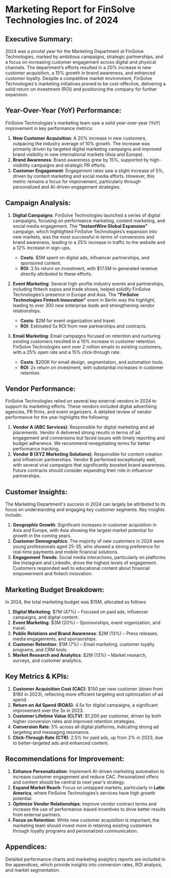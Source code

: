 # Marketing Report for FinSolve Technologies Inc. of 2024

Executive Summary:
-------------------------------------------
2024 was a pivotal year for the Marketing Department at FinSolve Technologies, marked by ambitious campaigns, strategic partnerships, and a focus on increasing customer engagement across digital and physical channels. The department’s efforts resulted in a 20% increase in new customer acquisition, a 15% growth in brand awareness, and enhanced customer loyalty. Despite a competitive market environment, FinSolve Technologies's marketing initiatives proved to be cost-effective, delivering a solid return on investment (ROI) and positioning the company for further expansion.

Year-Over-Year (YoY) Performance:
-------------------------------------------
FinSolve Technologies's marketing team saw a solid year-over-year (YoY) improvement in key performance metrics:
1. **New Customer Acquisition**: A 20% increase in new customers, outpacing the industry average of 10% growth. The increase was primarily driven by targeted digital marketing campaigns and improved brand visibility in new international markets (Asia and Europe).
2. **Brand Awareness**: Brand awareness grew by 15%, supported by high-visibility campaigns and strategic PR efforts.
3. **Customer Engagement**: Engagement rates saw a slight increase of 5%, driven by content marketing and social media efforts. However, this metric remains a focus for improvement, particularly through personalized and AI-driven engagement strategies.

Campaign Analysis:
-------------------------------------------
1. **Digital Campaigns**: FinSolve Technologies launched a series of digital campaigns, focusing on performance marketing, content marketing, and social media engagement. The **"InstantWire Global Expansion"** campaign, which highlighted FinSolve Technologies’s expansion into new markets, was the most successful in terms of conversions and brand awareness, leading to a 25% increase in traffic to the website and a 12% increase in sign-ups.
   - **Costs**: $5M spent on digital ads, influencer partnerships, and sponsored content.
   - **ROI**: 3.5x return on investment, with $17.5M in generated revenue directly attributed to these efforts.

2. **Event Marketing**: Several high-profile industry events and partnerships, including fintech expos and trade shows, helped solidify FinSolve Technologies’s presence in Europe and Asia. The **"FinSolve Technologies Fintech Innovation"** event in Berlin was the highlight, leading to over 300 new enterprise leads and strengthening vendor relationships.
   - **Costs**: $2M for event organization and travel.
   - **ROI**: Estimated 5x ROI from new partnerships and contracts.

3. **Email Marketing**: Email campaigns focused on retention and nurturing existing customers resulted in a 10% increase in customer retention. FinSolve Technologies sent over 2 million emails to existing customers, with a 25% open rate and a 15% click-through rate.
   - **Costs**: $200K for email design, segmentation, and automation tools.
   - **ROI**: 2x return on investment, with substantial increases in customer retention.

Vendor Performance:
-------------------------------------------
FinSolve Technologies relied on several key external vendors in 2024 to support its marketing efforts. These vendors included digital advertising agencies, PR firms, and event organizers. A detailed review of vendor performance for the year highlights the following:

1. **Vendor A (ABC Services)**: Responsible for digital marketing and ad placements. Vendor A delivered strong results in terms of ad engagement and conversions but faced issues with timely reporting and budget adherence. We recommend renegotiating terms for better performance tracking.
2. **Vendor B (XYZ Marketing Solutions)**: Responsible for content creation and influencer partnerships. Vendor B performed exceptionally well, with several viral campaigns that significantly boosted brand awareness. Future contracts should consider expanding their role in influencer partnerships.

Customer Insights:
-------------------------------------------
The Marketing Department's success in 2024 can largely be attributed to its focus on understanding and engaging key customer segments. Key insights include:

1. **Geographic Growth**: Significant increases in customer acquisition in Asia and Europe, with Asia showing the largest market potential for growth in the coming years.
2. **Customer Demographics**: The majority of new customers in 2024 were young professionals aged 25-35, who showed a strong preference for real-time payments and mobile financial solutions.
3. **Engagement Trends**: Social media interactions, particularly on platforms like Instagram and LinkedIn, drove the highest levels of engagement. Customers responded well to educational content about financial empowerment and fintech innovation.

Marketing Budget Breakdown:
-------------------------------------------
In 2024, the total marketing budget was $15M, allocated as follows:

1. **Digital Marketing**: $7M (47%) – Focused on paid ads, influencer campaigns, and digital content.
2. **Event Marketing**: $3M (20%) – Sponsorships, event organization, and travel.
3. **Public Relations and Brand Awareness**: $2M (13%) – Press releases, media engagements, and sponsorships.
4. **Customer Retention**: $1M (7%) – Email marketing, customer loyalty programs, and CRM tools.
5. **Market Research and Analytics**: $2M (13%) – Market research, surveys, and customer analytics.

Key Metrics & KPIs:
-------------------------------------------
1. **Customer Acquisition Cost (CAC)**: $150 per new customer (down from $180 in 2023), reflecting more efficient targeting and optimization of ad spend.
2. **Return on Ad Spend (ROAS)**: 4.5x for digital campaigns, a significant improvement over the 3x in 2023.
3. **Customer Lifetime Value (CLTV)**: $1,200 per customer, driven by both higher conversion rates and improved retention strategies.
4. **Conversion Rate**: 5% across all digital platforms, indicating strong ad targeting and messaging resonance.
5. **Click-Through Rate (CTR)**: 2.5% for paid ads, up from 2% in 2023, due to better-targeted ads and enhanced content.

Recommendations for Improvement:
-------------------------------------------
1. **Enhance Personalization**: Implement AI-driven marketing automation to increase customer engagement and reduce CAC. Personalized offers and content should be central to next year's strategy.
2. **Expand Market Reach**: Focus on untapped markets, particularly in **Latin America**, where FinSolve Technologies’s services have high growth potential.
3. **Optimize Vendor Relationships**: Improve vendor contract terms and increase the use of performance-based incentives to drive better results from external partners.
4. **Focus on Retention**: While new customer acquisition is important, the marketing team should invest more in retaining existing customers through loyalty programs and personalized communication.

Appendices:
-------------------------------------------
Detailed performance charts and marketing analytics reports are included in the appendices, which provide insights into conversion rates, ROI analysis, and market segmentation.